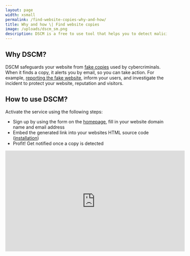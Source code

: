 ```yaml
---
layout: page
width: xsmall
permalink: /find-website-copies-why-and-how/
title: Why and how \| Find website copies
image: /uploads/dscm_sm.png
description: DSCM is a free to use tool that helps you to detect malicious clones of your website. You need to fill in your website's domain name and email address to start detecting clones of your website.
---
```


## Why DSCM?

DSCM safeguards your website from <a href="/what-is-website-cloning/">fake copies</a> used by cybercriminals. When it finds a copy, it alerts you by email, so you can take action. For example, <a href="/report-a-website-clone/">reporting the fake website</a>, inform your users, and investigate the incident to protect your website, reputation and visitors.

## How to use DSCM?

Activate the service using the following steps:
- Sign up by using the form on the <a href="/">homepage</a>, fill in your website domain name and email address
- Embed the generated link into your websites HTML source code (<a href="/installation">installation</a>)
- Profit! Get notified once a copy is detected

<center><iframe width="560" height="315" src="https://www.youtube.com/embed/Vn6cuEaXwYw" title="YouTube video player" frameborder="0" allow="accelerometer; autoplay; clipboard-write; encrypted-media; gyroscope; picture-in-picture" allowfullscreen></iframe></center>

